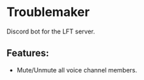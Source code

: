 # Troublemaker
Discord bot for the LFT server.

## Features:
- Mute/Unmute all voice channel members.
